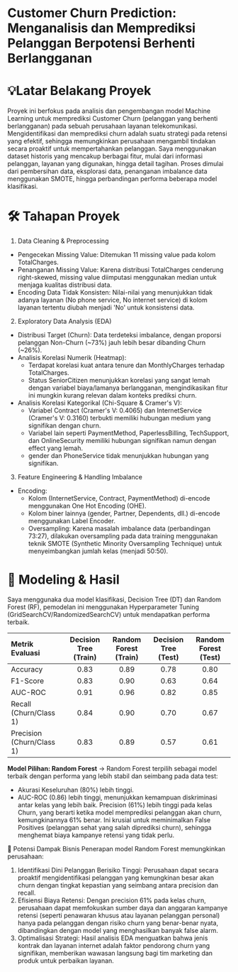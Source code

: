 # Customer Churn Prediction: Menganalisis dan Memprediksi Pelanggan Berpotensi Berhenti Berlangganan

# 💡Latar Belakang Proyek 
Proyek ini berfokus pada analisis dan pengembangan model Machine Learning untuk memprediksi Customer Churn (pelanggan yang berhenti berlangganan) pada sebuah perusahaan layanan telekomunikasi. Mengidentifikasi dan memprediksi churn adalah suatu strategi pada retensi yang efektif, sehingga memungkinkan perusahaan mengambil tindakan secara proaktif untuk mempertahankan pelanggan. Saya menggunakan dataset historis yang mencakup berbagai fitur, mulai dari informasi pelanggan, layanan yang digunakan, hingga detail tagihan. Proses dimulai dari pembersihan data, eksplorasi data, penanganan imbalance data menggunakan SMOTE, hingga perbandingan performa beberapa model klasifikasi.

# 🛠️ Tahapan Proyek
1. Data Cleaning & Preprocessing
  - Pengecekan Missing Value: Ditemukan 11 missing value pada kolom TotalCharges.
  - Penanganan Missing Value: Karena distribusi TotalCharges cenderung right-skewed, missing value diimputasi menggunakan median untuk menjaga kualitas distribusi data.
  - Encoding Data Tidak Konsisten: Nilai-nilai yang menunjukkan tidak adanya layanan (No phone service, No internet service) di kolom layanan tertentu diubah menjadi 'No' untuk konsistensi data.

2. Exploratory Data Analysis (EDA)
  - Distribusi Target (Churn): Data terdeteksi imbalance, dengan proporsi pelanggan Non-Churn (~73%) jauh lebih besar dibanding Churn (~26%).
  - Analisis Korelasi Numerik (Heatmap):
      - Terdapat korelasi kuat antara tenure dan MonthlyCharges terhadap TotalCharges.
      - Status SeniorCitizen menunjukkan korelasi yang sangat lemah dengan variabel biaya/lamanya berlangganan, mengindikasikan fitur ini mungkin kurang relevan dalam konteks prediksi churn.
  - Analisis Korelasi Kategorikal (Chi-Square & Cramer's V):
      - Variabel Contract (Cramer's V: 0.4065) dan InternetService (Cramer's V: 0.3160) terbukti memiliki hubungan medium yang signifikan dengan churn.
      - Variabel lain seperti PaymentMethod, PaperlessBilling, TechSupport, dan OnlineSecurity memiliki hubungan signifikan namun dengan effect yang lemah.
      - gender dan PhoneService tidak menunjukkan hubungan yang signifikan.

3. Feature Engineering & Handling Imbalance
  - Encoding:
      - Kolom (InternetService, Contract, PaymentMethod) di-encode menggunakan One Hot Encoding (OHE).
      - Kolom biner lainnya (gender, Partner, Dependents, dll.) di-encode menggunakan Label Encoder.
    - Oversampling: Karena masalah imbalance data (perbandingan 73:27), dilakukan oversampling pada data training menggunakan teknik SMOTE (Synthetic Minority Oversampling Technique) untuk menyeimbangkan jumlah kelas (menjadi 50:50).

# 🤖 Modeling & Hasil

Saya menggunaka dua model klasifikasi, Decision Tree (DT) dan Random Forest (RF), pemodelan ini menggunakan Hyperparameter Tuning (GridSearchCV/RandomizedSearchCV) untuk mendapatkan performa terbaik.

| Metrik Evaluasi | Decision Tree (Train) | Random Forest (Train) | Decision Tree (Test) | Random Forest (Test) |
| :--- | :---: | :---: | :---: | :---: |
| Accuracy | 0.83 | 0.89 | 0.78 | 0.80 |
| F1-Score | 0.83 | 0.90 | 0.63 | 0.64 |
| AUC-ROC | 0.91 | 0.96 | 0.82 | 0.85 |
| Recall (Churn/Class 1) | 0.84 | 0.90 | 0.70 | 0.67 |
| Precision (Churn/Class 1) | 0.83 | 0.89 | 0.57 | 0.61 |

**Model Pilihan: Random Forest**
-> Random Forest terpilih sebagai model terbaik dengan performa yang lebih stabil dan seimbang pada data test:
  - Akurasi Keseluruhan (80%) lebih tinggi.
  - AUC-ROC (0.86) lebih tinggi, menunjukkan kemampuan diskriminasi antar kelas yang lebih baik.
    Precision (61%) lebih tinggi pada kelas Churn, yang berarti ketika model memprediksi pelanggan akan churn, kemungkinannya 61% benar. Ini krusial untuk meminimalkan False Positives (pelanggan sehat yang salah diprediksi churn), sehingga menghemat biaya kampanye retensi yang tidak perlu.

🎯 Potensi Dampak Bisnis
Penerapan model Random Forest memungkinkan perusahaan:
1. Identifikasi Dini Pelanggan Berisiko Tinggi: Perusahaan dapat secara proaktif mengidentifikasi pelanggan yang kemungkinan besar akan churn dengan tingkat kepastian yang seimbang antara precision dan recall.
2. Efisiensi Biaya Retensi: Dengan precision 61% pada kelas churn, perusahaan dapat memfokuskan sumber daya dan anggaran kampanye retensi (seperti penawaran khusus atau layanan pelanggan personal) hanya pada pelanggan dengan risiko churn yang benar-benar nyata, dibandingkan dengan model yang menghasilkan banyak false alarm.
3. Optimalisasi Strategi: Hasil analisis EDA menguatkan bahwa jenis kontrak dan layanan internet adalah faktor pendorong churn yang signifikan, memberikan wawasan langsung bagi tim marketing dan produk untuk perbaikan layanan.
